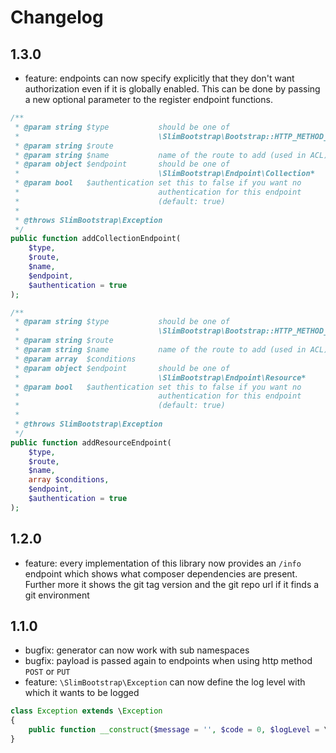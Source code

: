 # Changelog

## 1.3.0
 - feature: endpoints can now specify explicitly that they don't want authorization even if it is globally enabled. This can be done by passing a new optional parameter to the register endpoint functions.
~~~php
/**
 * @param string $type           should be one of
 *                               \SlimBootstrap\Bootstrap::HTTP_METHOD_*
 * @param string $route
 * @param string $name           name of the route to add (used in ACL)
 * @param object $endpoint       should be one of
 *                               \SlimBootstrap\Endpoint\Collection*
 * @param bool   $authentication set this to false if you want no
 *                               authentication for this endpoint
 *                               (default: true)
 *
 * @throws SlimBootstrap\Exception
 */
public function addCollectionEndpoint(
    $type,
    $route,
    $name,
    $endpoint,
    $authentication = true
);

/**
 * @param string $type           should be one of
 *                               \SlimBootstrap\Bootstrap::HTTP_METHOD_*
 * @param string $route
 * @param string $name           name of the route to add (used in ACL)
 * @param array  $conditions
 * @param object $endpoint       should be one of
 *                               \SlimBootstrap\Endpoint\Resource*
 * @param bool   $authentication set this to false if you want no
 *                               authentication for this endpoint
 *                               (default: true)
 *
 * @throws SlimBootstrap\Exception
 */
public function addResourceEndpoint(
    $type,
    $route,
    $name,
    array $conditions,
    $endpoint,
    $authentication = true
);
~~~

## 1.2.0
 - feature: every implementation of this library now provides an `/info` endpoint which shows what composer dependencies are present. Further more it shows the git tag version and the git repo url if it finds a git environment

## 1.1.0
 - bugfix: generator can now work with sub namespaces
 - bugfix: payload is passed again to endpoints when using http method `POST` or `PUT`
 - feature: `\SlimBootstrap\Exception` can now define the log level with which it wants to be logged
~~~php
class Exception extends \Exception
{
    public function __construct($message = '', $code = 0, $logLevel = \Slim\Log::ERROR);
}
~~~
